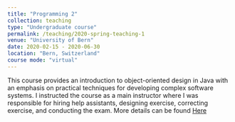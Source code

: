```yaml
---
title: "Programming 2"
collection: teaching
type: "Undergraduate course"
permalink: /teaching/2020-spring-teaching-1
venue: "University of Bern"
date: 2020-02-15 - 2020-06-30
location: "Bern, Switzerland"
course mode: "virtual"
---
```


This course provides an introduction to object-oriented design in Java with an emphasis on practical techniques for developing complex software systems.
I instructed the course as a main instructor where I was responsible for hiring help assistants, designing exercise, correcting exercise, and conducting the exam.
More details can be found [Here](http://scg.unibe.ch/teaching/p2)